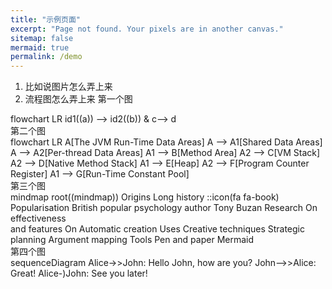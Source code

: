 ```yaml
---
title: "示例页面"
excerpt: "Page not found. Your pixels are in another canvas."
sitemap: false
mermaid: true
permalink: /demo
---
```


1. 比如说图片怎么弄上来
2. 流程图怎么弄上来
第一个图
<div class="mermaid">
flowchart LR
     id1((a)) --> id2((b)) & c--> d
</div>
第二个图
<div class="mermaid">
flowchart LR
	 A[The JVM Run-Time Data Areas]
	 A --> A1[Shared Data Areas]
   A --> A2[Per-thread Data Areas]
	 A1 --> B[Method Area]
   A2 --> C[VM Stack]
	 A2 --> D[Native Method Stack]
	 A1 --> E[Heap]
   A2 --> F[Program Counter Register]
   A1 --> G[Run-Time Constant Pool]
</div>
第三个图
<div class="mermaid">
mindmap
  root((mindmap))
    Origins
      Long history
      ::icon(fa fa-book)
      Popularisation
        British popular psychology author Tony Buzan
    Research
      On effectiveness<br/>and features
      On Automatic creation
        Uses
            Creative techniques
            Strategic planning
            Argument mapping
    Tools
      Pen and paper
      Mermaid
</div>
第四个图
<div class="mermaid">
sequenceDiagram
    Alice->>John: Hello John, how are you?
    John-->>Alice: Great!
    Alice-)John: See you later!
</div>